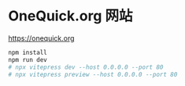 # OneQuick.org 网站

<https://onequick.org>

```sh
npm install
npm run dev
# npx vitepress dev --host 0.0.0.0 --port 80
# npx vitepress preview --host 0.0.0.0 --port 80
```
